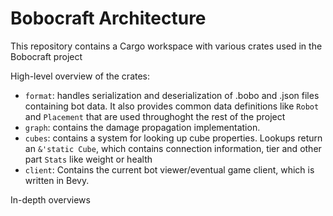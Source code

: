 # Bobocraft Architecture
This repository contains a Cargo workspace with various crates used in the Bobocraft project

High-level overview of the crates:
* `format`: handles serialization and deserialization of .bobo and .json files containing bot data. It also provides common data definitions like `Robot` and `Placement` that are used throughoght the rest of the project
* `graph`: contains the damage propagation implementation.
* `cubes`: contains a system for looking up cube properties. Lookups return an `&'static Cube`, which contains connection information, tier and other part `Stats` like weight or health
* `client`: Contains the current bot viewer/eventual game client, which is written in Bevy.

In-depth overviews
